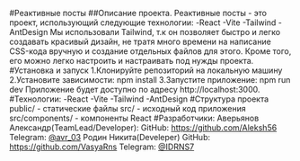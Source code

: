 #Реактивные посты
##Описание проекта.
Реактивные посты - это проект, использующий следующие технологии:
-React
-Vite
-Tailwind
-AntDesign
Мы использовали Tailwind, т.к он позволяет быстро и легко создавать красивый дизайн, не тратя много времени на написание CSS-кода вручную и создание отдельных файлов для этого. Кроме того, его можно легко настроить и настраивать под нужды проекта.
#Установка и запуск
1.Клонируйте репозиторий на локальную машину
2.Установите зависимости: npm install
3.Запустите приложение: npm run dev
Приложение будет доступно по адресу http://localhost:3000.
#Технологии:
-React
-Vite
-Tailwind
-AntDesign
#Структура проекта
public/ - статические файлы
src/ - исходный код приложения
src/components/ - компоненты React
#Разработчики:
Аверьянов Александр(TeamLead/Developer):
GitHub: https://github.com/Aleksh56
Telegram: [@avr_03](https://t.me/avr_03)
Родин Никита(Develeper)
GitHub: https://github.com/VasyaRns
Telegram: [@IDRNS7](https://t.me/IDRNS7)

